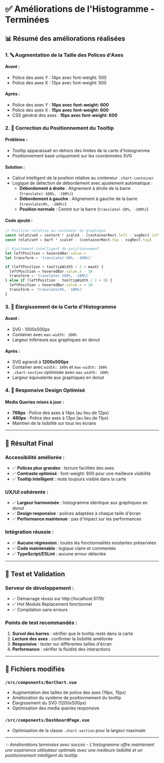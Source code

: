 # ✅ Améliorations de l'Histogramme - Terminées

## 📊 **Résumé des améliorations réalisées**

### **1. 🔤 Augmentation de la Taille des Polices d'Axes**

#### **Avant :**

- Police des axes Y : 14px avec font-weight: 500
- Police des axes X : 13px avec font-weight: 500

#### **Après :**

- Police des axes Y : **16px avec font-weight: 600**
- Police des axes X : **15px avec font-weight: 600**
- CSS général des axes : **16px avec font-weight: 600**

### **2. 🎯 Correction du Positionnement du Tooltip**

#### **Problème :**

- Tooltip apparaissait en dehors des limites de la carte d'histogramme
- Positionnement basé uniquement sur les coordonnées SVG

#### **Solution :**

- Calcul intelligent de la position relative au conteneur `.chart-container`
- Logique de détection de débordement avec ajustement automatique :
  - **Débordement à droite** : Alignement à droite de la barre (`translate(-100%, -100%)`)
  - **Débordement à gauche** : Alignement à gauche de la barre (`translate(0%, -100%)`)
  - **Position normale** : Centré sur la barre (`translate(-50%, -100%)`)

#### **Code ajouté :**

```javascript
// Position relative au conteneur du graphique
const relativeX = centerX * scaleX - (containerRect.left - svgRect.left)
const relativeY = barY * scaleY - (containerRect.top - svgRect.top)

// Ajustement intelligent du positionnement
let leftPosition = hoveredBar.value.x
let transform = 'translate(-50%, -100%)'

if (leftPosition + tooltipWidth / 2 > maxX) {
  leftPosition = hoveredBar.value.x - 10
  transform = 'translate(-100%, -100%)'
} else if (leftPosition - tooltipWidth / 2 < 0) {
  leftPosition = hoveredBar.value.x + 10
  transform = 'translate(0%, -100%)'
}
```

### **3. 📏 Élargissement de la Carte d'Histogramme**

#### **Avant :**

- SVG : 1000x500px
- Container avec `max-width: 100%`
- Largeur inférieure aux graphiques en donut

#### **Après :**

- SVG agrandi à **1200x500px**
- Container avec `width: 100%` et `max-width: 100%`
- `.chart-section` optimisée avec `max-width: 100%`
- Largeur équivalente aux graphiques en donut

### **4. 📱 Responsive Design Optimisé**

#### **Media Queries mises à jour :**

- **768px** : Police des axes à 14px (au lieu de 12px)
- **480px** : Police des axes à 13px (au lieu de 11px)
- Maintien de la lisibilité sur tous les écrans

---

## 🎯 **Résultat Final**

### **Accessibilité améliorée :**

- ✅ **Polices plus grandes** : lecture facilitée des axes
- ✅ **Contraste optimisé** : font-weight: 600 pour une meilleure visibilité
- ✅ **Tooltip intelligent** : reste toujours visible dans la carte

### **UX/UI cohérente :**

- ✅ **Largeur harmonisée** : histogramme identique aux graphiques en donut
- ✅ **Design responsive** : polices adaptées à chaque taille d'écran
- ✅ **Performance maintenue** : pas d'impact sur les performances

### **Intégration réussie :**

- ✅ **Aucune régression** : toutes les fonctionnalités existantes préservées
- ✅ **Code maintenable** : logique claire et commentée
- ✅ **TypeScript/ESLint** : aucune erreur détectée

---

## 🚀 **Test et Validation**

### **Serveur de développement :**

- ✅ Démarrage réussi sur http://localhost:5176/
- ✅ Hot Module Replacement fonctionnel
- ✅ Compilation sans erreurs

### **Points de test recommandés :**

1. **Survol des barres** : vérifier que le tooltip reste dans la carte
2. **Lecture des axes** : confirmer la lisibilité améliorée
3. **Responsive** : tester sur différentes tailles d'écran
4. **Performance** : vérifier la fluidité des interactions

---

## 📝 **Fichiers modifiés**

### **`/src/components/BarChart.vue`**

- Augmentation des tailles de police des axes (16px, 15px)
- Amélioration du système de positionnement du tooltip
- Élargissement du SVG (1200x500px)
- Optimisation des media queries responsive

### **`/src/components/DashboardPage.vue`**

- Optimisation de la classe `.chart-section` pour la largeur maximale

---

_✨ Améliorations terminées avec succès - L'histogramme offre maintenant une expérience utilisateur
optimale avec une meilleure lisibilité et un positionnement intelligent du tooltip._
